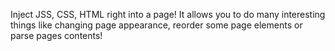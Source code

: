 Inject JSS, CSS, HTML right into a page!
It allows you to do many interesting things like changing page appearance, 
reorder some page elements or parse pages contents!  